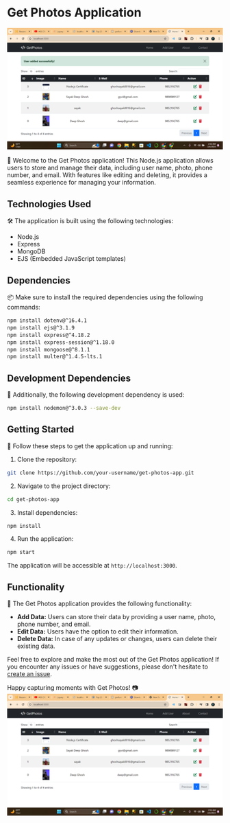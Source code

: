 # Get Photos Application

![Interface](one.png)

📸 Welcome to the Get Photos application! This Node.js application
allows users to store and manage their data, including user name, photo,
phone number, and email. With features like editing and deleting, it
provides a seamless experience for managing your information.

## Technologies Used

🛠️ The application is built using the following technologies:

-   Node.js
-   Express
-   MongoDB
-   EJS (Embedded JavaScript templates)

## Dependencies

📦 Make sure to install the required dependencies using the following
commands:

``` bash
npm install dotenv@^16.4.1
npm install ejs@^3.1.9
npm install express@^4.18.2
npm install express-session@^1.18.0
npm install mongoose@^8.1.1
npm install multer@^1.4.5-lts.1
```

## Development Dependencies

🚀 Additionally, the following development dependency is used:

``` bash
npm install nodemon@^3.0.3 --save-dev
```

## Getting Started

🚀 Follow these steps to get the application up and running:

1.  Clone the repository:

``` bash
git clone https://github.com/your-username/get-photos-app.git
```

2.  Navigate to the project directory:

``` bash
cd get-photos-app
```

3.  Install dependencies:

``` bash
npm install
```

4.  Run the application:

``` bash
npm start
```

The application will be accessible at `http://localhost:3000`.

## Functionality

🔧 The Get Photos application provides the following functionality:

-   **Add Data:** Users can store their data by providing a user name,
    photo, phone number, and email.
-   **Edit Data:** Users have the option to edit their information.
-   **Delete Data:** In case of any updates or changes, users can delete
    their existing data.

Feel free to explore and make the most out of the Get Photos
application! If you encounter any issues or have suggestions, please
don't hesitate to [create an
issue](https://github.com/your-username/get-photos-app/issues).

Happy capturing moments with Get Photos! 📷
![Sample](two.png)

